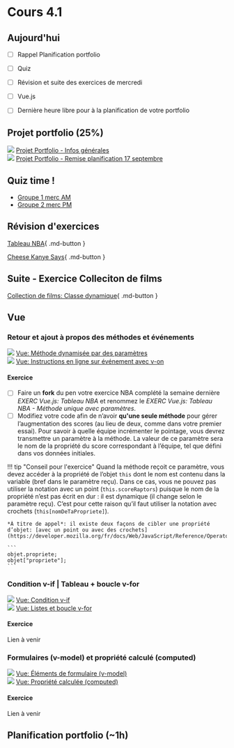 # Cours 4.1

## Aujourd'hui

- [ ] Rappel Planification portfolio
- [ ] Quiz
- [ ] Révision et suite des exercices de mercredi
- [ ] Vue.js
- [ ] Dernière heure libre pour à la planification de votre portfolio


## Projet portfolio (25%)

<div class="class-content-link">
  <img src="./projets/assets/icon-portfolio.png">
  <a href="./projets/portfolio.md">Projet Portfolio - Infos générales</a>
</div>

<div class="class-content-link">
  <img src="./projets/assets/icon-portfolio.png">
  <a href="./projets/portfolio-remise1.md">Projet Portfolio - Remise planification 17 septembre</a>
</div>

## Quiz time !

- [Groupe 1 merc AM](https://app.wooclap.com/YOZIXE)
- [Groupe 2 merc PM](https://app.wooclap.com/EZTJGO)


## Révision d'exercices

[Tableau NBA](https://tim-montmorency.com/timdoc/582-518MO/exercices/vue-tableau-nba/){ .md-button }

[Cheese Kanye Says](https://tim-montmorency.com/timdoc/582-518MO/exercices/vue-cheese-kanye-says/){ .md-button }

## Suite - Exercice Colleciton de films

[Collection de films: Classe dynamique](https://tim-montmorency.com/timdoc/582-518MO/exercices/vue-collection-films-1/){ .md-button }

## Vue

### Retour et ajout à propos des méthodes et événements

<div class="class-content-link">
  <img src="./vue/assets/logo-vue.svg">
  <a href="./vue/methodes-evenements.html#methode-dynamisee-avec-des-parametres">Vue: Méthode dynamisée par des paramètres</a>
</div>

<div class="class-content-link">
  <img src="./vue/assets/logo-vue.svg">
  <a href="./vue/methodes-evenements.html#instruction-en-ligne-inline-avec-v-on">Vue: Instructions en ligne sur événement avec v-on</a>
</div>


#### Exercice

- [ ] Faire un **fork** du pen votre exercice NBA complété la semaine dernière *EXERC Vue.js: Tableau NBA* et renommez le *EXERC Vue.js: Tableau NBA - Méthode unique avec paramètres*.
- [ ] Modifiez votre code afin de n’avoir **qu'une seule méthode** pour gérer l’augmentation des scores (au lieu de deux, comme dans votre premier essai).
    Pour savoir à quelle équipe incrémenter le pointage, vous devrez transmettre un paramètre à la méthode.
    La valeur de ce paramètre sera le nom de la propriété du score correspondant à l’équipe, tel que défini dans vos données initiales.

!!! tip "Conseil pour l'exercice"
    Quand la méthode reçoit ce paramètre, vous devez accéder à la propriété de l’objet `this` dont le nom est contenu dans la variable (bref dans le paramètre reçu).
    Dans ce cas, vous ne pouvez pas utiliser la notation avec un point (`this.scoreRaptors`) puisque le nom de la propriété n’est pas écrit en dur : il est dynamique (il change selon le paramètre reçu).
    C’est pour cette raison qu’il faut utiliser la notation avec crochets (`this[nomDeTaPropriete]`).

    *À titre de appel*: il existe deux façons de cibler une propriété d’objet: [avec un point ou avec des crochets](https://developer.mozilla.org/fr/docs/Web/JavaScript/Reference/Operators/Property_accessors): 

    ```
    objet.propriete;
    objet["propriete"];
    ```



### Condition v-if | Tableau + boucle v-for

<div class="class-content-link">
  <img src="./vue/assets/logo-vue.svg">
  <a href="./vue/condition.html">Vue: Condition v-if</a>
</div>

<div class="class-content-link">
  <img src="./vue/assets/logo-vue.svg">
  <a href="./vue/boucle.html">Vue: Listes et boucle v-for</a>
</div>



#### Exercice

Lien à venir

<!-- 
[Côte ouest VS côte est](https://tim-montmorency.com/timdoc/582-518MO/exercices/vue-ouest-vs-est/){ .md-button } 
-->


### Formulaires (v-model) et propriété calculé (computed)

<div class="class-content-link">
  <img src="./vue/assets/logo-vue.svg">
  <a href="./vue/elements-de-formulaire.html">Vue: Éléments de formulaire (v-model)</a>
</div>

<div class="class-content-link">
  <img src="./vue/assets/logo-vue.svg">
  <a href="./vue/propriete-calculee.html">Vue: Propriété calculée (computed)</a>
</div>

#### Exercice

Lien à venir
<!--[Luchador](https://tim-montmorency.com/timdoc/582-518MO/exercices/vue-luchador/){ .md-button } -->


## Planification portfolio (~1h)